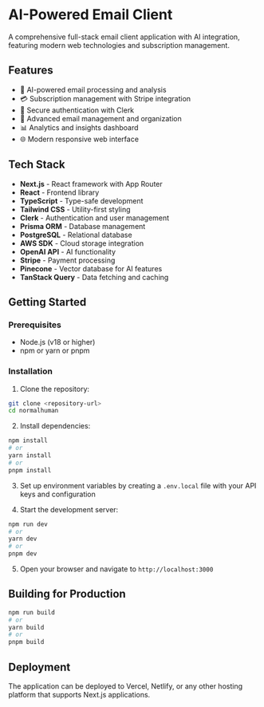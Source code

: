 # AI-Powered Email Client

A comprehensive full-stack email client application with AI integration, featuring modern web technologies and subscription management.

## Features

- 🤖 AI-powered email processing and analysis
- 💳 Subscription management with Stripe integration
- 🔐 Secure authentication with Clerk
- 📧 Advanced email management and organization
- 📊 Analytics and insights dashboard
- 🌐 Modern responsive web interface

## Tech Stack

- **Next.js** - React framework with App Router
- **React** - Frontend library
- **TypeScript** - Type-safe development
- **Tailwind CSS** - Utility-first styling
- **Clerk** - Authentication and user management
- **Prisma ORM** - Database management
- **PostgreSQL** - Relational database
- **AWS SDK** - Cloud storage integration
- **OpenAI API** - AI functionality
- **Stripe** - Payment processing
- **Pinecone** - Vector database for AI features
- **TanStack Query** - Data fetching and caching

## Getting Started

### Prerequisites

- Node.js (v18 or higher)
- npm or yarn or pnpm

### Installation

1. Clone the repository:
```bash
git clone <repository-url>
cd normalhuman
```

2. Install dependencies:
```bash
npm install
# or
yarn install
# or
pnpm install
```

3. Set up environment variables by creating a `.env.local` file with your API keys and configuration

4. Start the development server:
```bash
npm run dev
# or
yarn dev
# or
pnpm dev
```

5. Open your browser and navigate to `http://localhost:3000`

## Building for Production

```bash
npm run build
# or
yarn build
# or
pnpm build
```

## Deployment

The application can be deployed to Vercel, Netlify, or any other hosting platform that supports Next.js applications.

